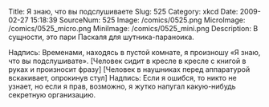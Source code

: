 Title: Я знаю, что вы подслушиваете 
Slug: 525 
Category: xkcd 
Date: 2009-02-27 15:18:39 
SourceNum: 525 
Image: /comics/0525.png 
MicroImage: /comics/0525_micro.png 
MiniImage: /comics/0525_mini.png 
Description: В сущности, это пари Паскаля для шутника-параноика. 

Надпись: Временами, находясь в пустой комнате, я произношу «Я знаю, что вы подслушивате».
[Человек сидит в кресле в кресле с книгой в руках и произносит фразу]
[Человек в наушниках перед аппаратурой вскакивает, опрокинув стул]
Надпись: Если я ошибся, то никто не узнает, но если я прав, возможно, я жутко напугал какую-нибудь секретную организацию.